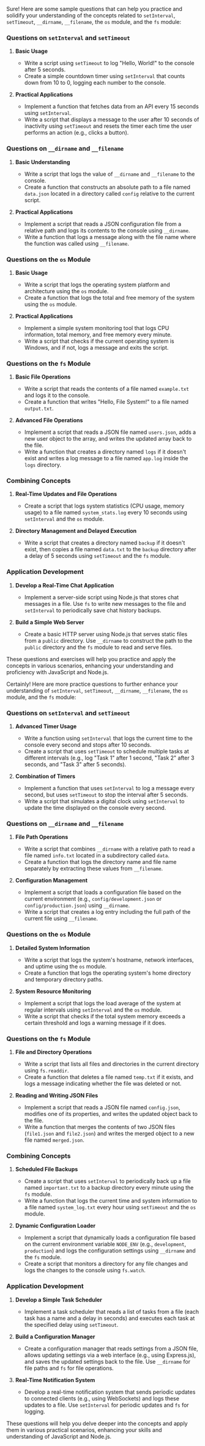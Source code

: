 Sure! Here are some sample questions that can help you practice and solidify your understanding of the concepts related to `setInterval`, `setTimeout`, `__dirname`, `__filename`, the `os` module, and the `fs` module:

### Questions on `setInterval` and `setTimeout`

1. **Basic Usage**

   - Write a script using `setTimeout` to log "Hello, World!" to the console after 5 seconds.
   - Create a simple countdown timer using `setInterval` that counts down from 10 to 0, logging each number to the console.

2. **Practical Applications**
   - Implement a function that fetches data from an API every 15 seconds using `setInterval`.
   - Write a script that displays a message to the user after 10 seconds of inactivity using `setTimeout` and resets the timer each time the user performs an action (e.g., clicks a button).

### Questions on `__dirname` and `__filename`

1. **Basic Understanding**

   - Write a script that logs the value of `__dirname` and `__filename` to the console.
   - Create a function that constructs an absolute path to a file named `data.json` located in a directory called `config` relative to the current script.

2. **Practical Applications**
   - Implement a script that reads a JSON configuration file from a relative path and logs its contents to the console using `__dirname`.
   - Write a function that logs a message along with the file name where the function was called using `__filename`.

### Questions on the `os` Module

1. **Basic Usage**

   - Write a script that logs the operating system platform and architecture using the `os` module.
   - Create a function that logs the total and free memory of the system using the `os` module.

2. **Practical Applications**
   - Implement a simple system monitoring tool that logs CPU information, total memory, and free memory every minute.
   - Write a script that checks if the current operating system is Windows, and if not, logs a message and exits the script.

### Questions on the `fs` Module

1. **Basic File Operations**

   - Write a script that reads the contents of a file named `example.txt` and logs it to the console.
   - Create a function that writes "Hello, File System!" to a file named `output.txt`.

2. **Advanced File Operations**
   - Implement a script that reads a JSON file named `users.json`, adds a new user object to the array, and writes the updated array back to the file.
   - Write a function that creates a directory named `logs` if it doesn't exist and writes a log message to a file named `app.log` inside the `logs` directory.

### Combining Concepts

1. **Real-Time Updates and File Operations**

   - Create a script that logs system statistics (CPU usage, memory usage) to a file named `system_stats.log` every 10 seconds using `setInterval` and the `os` module.

2. **Directory Management and Delayed Execution**
   - Write a script that creates a directory named `backup` if it doesn't exist, then copies a file named `data.txt` to the `backup` directory after a delay of 5 seconds using `setTimeout` and the `fs` module.

### Application Development

1. **Develop a Real-Time Chat Application**

   - Implement a server-side script using Node.js that stores chat messages in a file. Use `fs` to write new messages to the file and `setInterval` to periodically save chat history backups.

2. **Build a Simple Web Server**
   - Create a basic HTTP server using Node.js that serves static files from a `public` directory. Use `__dirname` to construct the path to the `public` directory and the `fs` module to read and serve files.

These questions and exercises will help you practice and apply the concepts in various scenarios, enhancing your understanding and proficiency with JavaScript and Node.js.

Certainly! Here are more practice questions to further enhance your understanding of `setInterval`, `setTimeout`, `__dirname`, `__filename`, the `os` module, and the `fs` module:

### Questions on `setInterval` and `setTimeout`

1. **Advanced Timer Usage**

   - Write a function using `setInterval` that logs the current time to the console every second and stops after 10 seconds.
   - Create a script that uses `setTimeout` to schedule multiple tasks at different intervals (e.g., log "Task 1" after 1 second, "Task 2" after 3 seconds, and "Task 3" after 5 seconds).

2. **Combination of Timers**
   - Implement a function that uses `setInterval` to log a message every second, but uses `setTimeout` to stop the interval after 5 seconds.
   - Write a script that simulates a digital clock using `setInterval` to update the time displayed on the console every second.

### Questions on `__dirname` and `__filename`

1. **File Path Operations**

   - Write a script that combines `__dirname` with a relative path to read a file named `info.txt` located in a subdirectory called `data`.
   - Create a function that logs the directory name and file name separately by extracting these values from `__filename`.

2. **Configuration Management**
   - Implement a script that loads a configuration file based on the current environment (e.g., `config/development.json` or `config/production.json`) using `__dirname`.
   - Write a script that creates a log entry including the full path of the current file using `__filename`.

### Questions on the `os` Module

1. **Detailed System Information**

   - Write a script that logs the system's hostname, network interfaces, and uptime using the `os` module.
   - Create a function that logs the operating system's home directory and temporary directory paths.

2. **System Resource Monitoring**
   - Implement a script that logs the load average of the system at regular intervals using `setInterval` and the `os` module.
   - Write a script that checks if the total system memory exceeds a certain threshold and logs a warning message if it does.

### Questions on the `fs` Module

1. **File and Directory Operations**

   - Write a script that lists all files and directories in the current directory using `fs.readdir`.
   - Create a function that deletes a file named `temp.txt` if it exists, and logs a message indicating whether the file was deleted or not.

2. **Reading and Writing JSON Files**
   - Implement a script that reads a JSON file named `config.json`, modifies one of its properties, and writes the updated object back to the file.
   - Write a function that merges the contents of two JSON files (`file1.json` and `file2.json`) and writes the merged object to a new file named `merged.json`.

### Combining Concepts

1. **Scheduled File Backups**

   - Create a script that uses `setInterval` to periodically back up a file named `important.txt` to a backup directory every minute using the `fs` module.
   - Write a function that logs the current time and system information to a file named `system_log.txt` every hour using `setTimeout` and the `os` module.

2. **Dynamic Configuration Loader**
   - Implement a script that dynamically loads a configuration file based on the current environment variable `NODE_ENV` (e.g., `development`, `production`) and logs the configuration settings using `__dirname` and the `fs` module.
   - Create a script that monitors a directory for any file changes and logs the changes to the console using `fs.watch`.

### Application Development

1. **Develop a Simple Task Scheduler**

   - Implement a task scheduler that reads a list of tasks from a file (each task has a name and a delay in seconds) and executes each task at the specified delay using `setTimeout`.

2. **Build a Configuration Manager**

   - Create a configuration manager that reads settings from a JSON file, allows updating settings via a web interface (e.g., using Express.js), and saves the updated settings back to the file. Use `__dirname` for file paths and `fs` for file operations.

3. **Real-Time Notification System**
   - Develop a real-time notification system that sends periodic updates to connected clients (e.g., using WebSockets) and logs these updates to a file. Use `setInterval` for periodic updates and `fs` for logging.

These questions will help you delve deeper into the concepts and apply them in various practical scenarios, enhancing your skills and understanding of JavaScript and Node.js.
